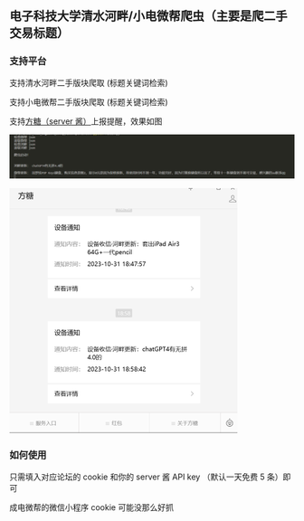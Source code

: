 ## 电子科技大学清水河畔/小电微帮爬虫（主要是爬二手交易标题）

### 支持平台

支持清水河畔二手版块爬取 (标题关键词检索)

支持小电微帮二手版块爬取 (标题关键词检索)

支持[方糖（server 酱）](https://sct.ftqq.com/)上报提醒，效果如图

![image-20231031191607100](pic/image-20231031191607100.png)

<img src="pic/image-20231031191310056.png" alt="image-20231031191310056" style="zoom:50%;" />

### 如何使用

只需填入对应论坛的 cookie 和你的 server 酱 API key （默认一天免费 5 条）即可

成电微帮的微信小程序 cookie 可能没那么好抓
